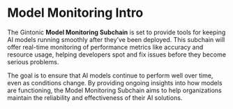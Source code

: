 # Model Monitoring Intro

The Gintonic **Model Monitoring Subchain** is set to provide tools for keeping AI models running smoothly after they’ve been deployed. This subchain will offer real-time monitoring of performance metrics like accuracy and resource usage, helping developers spot and fix issues before they become serious problems.

The goal is to ensure that AI models continue to perform well over time, even as conditions change. By providing ongoing insights into how models are functioning, the Model Monitoring Subchain aims to help organizations maintain the reliability and effectiveness of their AI solutions.
